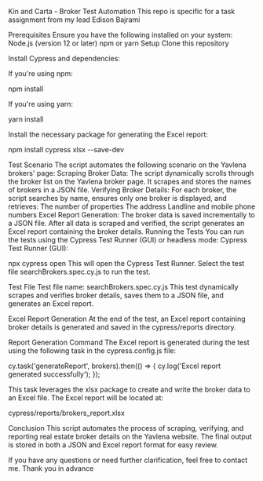 Kin and Carta - Broker Test Automation
This repo is specific for a task assignment from my lead Edison Bajrami

Prerequisites
Ensure you have the following installed on your system:
Node.js (version 12 or later)
npm or yarn
Setup
Clone this repository

Install Cypress and dependencies:

If you're using npm:

npm install

If you're using yarn:

yarn install


Install the necessary package for generating the Excel report:

npm install cypress xlsx --save-dev


Test Scenario
The script automates the following scenario on the Yavlena brokers' page:
Scraping Broker Data:
The script dynamically scrolls through the broker list on the Yavlena broker page.
It scrapes and stores the names of brokers in a JSON file.
Verifying Broker Details:
For each broker, the script searches by name, ensures only one broker is displayed, and retrieves:
The number of properties
The address
Landline and mobile phone numbers
Excel Report Generation:
The broker data is saved incrementally to a JSON file.
After all data is scraped and verified, the script generates an Excel report containing the broker details.
Running the Tests
You can run the tests using the Cypress Test Runner (GUI) or headless mode:
Cypress Test Runner (GUI):


npx cypress open
This will open the Cypress Test Runner.
Select the test file searchBrokers.spec.cy.js to run the test.


Test File
Test file name: searchBrokers.spec.cy.js
This test dynamically scrapes and verifies broker details, saves them to a JSON file, and generates an Excel report.


Excel Report Generation
At the end of the test, an Excel report containing broker details is generated and saved in the cypress/reports directory.

Report Generation Command
The Excel report is generated during the test using the following task in the cypress.config.js file:

cy.task('generateReport', brokers).then(() => {
  cy.log('Excel report generated successfully');
});

This task leverages the xlsx package to create and write the broker data to an Excel file. The Excel report will be located at:

cypress/reports/brokers_report.xlsx


Conclusion
This script automates the process of scraping, verifying, and reporting real estate broker details on the Yavlena website. The final output is stored in both a JSON and Excel report format for easy review.

If you have any questions or need further clarification, feel free to contact me.
Thank you in advance
